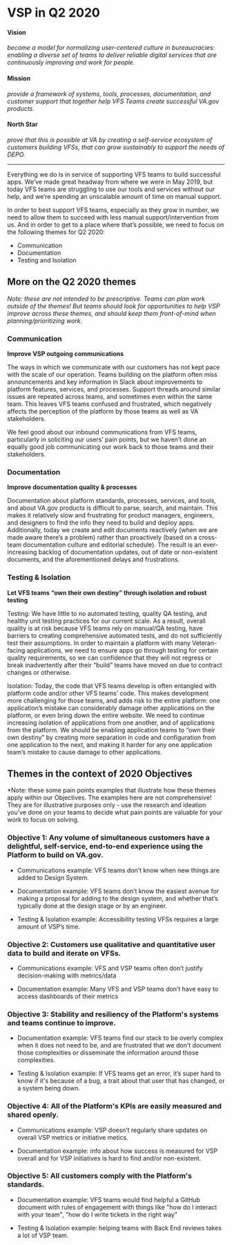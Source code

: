 # VSP in Q2 2020

#### Vision
*become a model for normalizing user-centered culture in bureaucracies: enabling a diverse set of teams to deliver reliable digital services that are continuously improving and work for people.*

#### Mission
*provide a framework of systems, tools, processes, documentation, and customer support that together help VFS Teams create successful VA.gov products.*

#### North Star
*prove that this is possible at VA by creating a self-service ecosystem of customers building VFSs, that can grow sustainably to support the needs of DEPO.*

---

Everything we do is in service of supporting VFS teams to build successful apps. We’ve made great headway from where we were in May 2019, but today VFS teams are struggling to use our tools and services without our help, and we’re spending an unscalable amount of time on manual support.

In order to best support VFS teams, especially as they grow in number, we need to allow them to succeed with less manual support/intervention from us. And in order to get to a place where that’s possible, we need to focus on the following themes for Q2 2020:

- Communication
- Documentation
- Testing and Isolation

## More on the Q2 2020 themes

*Note: these are not intended to be prescriptive. Teams can plan work outside of the themes! But teams should look for opportunities to help VSP improve across these themes, and should  keep them front-of-mind when planning/prioritizing work.*

### Communication

**Improve VSP outgoing communications**

The ways in which we communicate with our customers has not kept pace with the scale of our operation. Teams building on the platform often miss announcements and key information in Slack about improvements to platform features, services, and processes. Support threads around similar issues are repeated across teams, and sometimes even within the same team. This leaves VFS teams confused and frustrated, which negatively affects the perception of the platform by those teams as well as VA stakeholders.

We feel good about our inbound communications from VFS teams, particularly in soliciting our users’ pain points, but we haven’t done an equally good job communicating our work back to those teams and their stakeholders.

### Documentation
**Improve documentation quality & processes**

Documentation about platform standards, processes, services, and tools, and about VA.gov products is difficult to parse, search, and maintain. This makes it relatively slow and frustrating for product managers, engineers, and designers to find the info they need to build and deploy apps. Additionally, today we create and edit documents reactively (when we are made aware there’s a problem) rather than proactively (based on a cross-team documentation culture and editorial schedule). The result is an ever-increasing backlog of documentation updates, out of date or non-existent documents, and the aforementioned delays and frustrations.

### Testing & Isolation

**Let VFS teams “own their own destiny” through isolation and robust testing**

Testing: We have little to no automated testing, quality QA testing, and healthy unit testing practices for our current scale. As a result, overall quality is at risk because VFS teams rely on manual/QA testing, have barriers to creating comprehensive automated tests, and do not sufficiently test their assumptions. In order to maintain a platform with many Veteran-facing applications, we need to ensure apps go through testing for certain quality requirements, so we can confidence that they will not regress or break inadvertently after their “build” teams have moved on due to contract changes or otherwise. 

Isolation: Today, the code that VFS teams develop is often entangled with platform code and/or other VFS teams’ code. This makes development more challenging for those teams, and adds risk to the entire platform: one application’s mistake can considerably damage other applications on the platform, or even bring down the entire website. We need to continue increasing isolation of applications from one another, and of applications from the platform. We should be enabling application teams to “own their own destiny” by creating more separation in code and configuration from one application to the next, and making it harder for any one application team’s mistake to cause damage to other applications.

## Themes in the context of 2020 Objectives

*Note: these some pain points examples that illustrate how these themes apply within our Objectives. The examples here are not comprehensive! They are for illustrative purposes only - use the research and ideation you’ve done on your teams to decide what pain points are valuable for your work to focus on solving.

### Objective 1: Any volume of simultaneous customers have a delightful, self-service, end-to-end experience using the Platform to build on VA.gov.

- Communications example: VFS teams don’t know when new things are added to Design System.

- Documentation example: VFS teams don’t know the easiest avenue for making a proposal for adding to the design system, and whether that’s typically done at the design stage or by an engineer.

-  Testing & Isolation example: Accessibility testing VFSs requires a large amount of VSP’s time.

### Objective 2: Customers use qualitative and quantitative user data to build and iterate on VFSs.

- Communications example: VFS and VSP teams often don’t justify decision-making with metrics/data

- Documentation example: Many VFS and VSP teams don’t have easy to access dashboards of their metrics

### Objective 3: Stability and resiliency of the Platform's systems and teams continue to improve.	

- Documentation example: VFS teams find our stack to be overly complex when it does not need to be, and are frustrated that we don't document those complexities or disseminate the information around those complexities.

- Testing & Isolation example: If VFS teams get an error, it’s super hard to know if it's because of a bug, a trait about that user that has changed, or a system being down.

### Objective 4: All of the Platform's KPIs are easily measured and shared openly.	

- Communications example: VSP doesn’t regularly share updates on overall VSP metrics or initiative metics.

- Documentation example: info about how success is measured for VSP overall and for VSP initiatives is hard to find and/or non-existent.

### Objective 5: All customers comply with the Platform's standards.

- Documentation example: VFS teams would find helpful a GitHub document with rules of engagement with things like "how do I interact with your team", "how do I write tickets in the right way"

- Testing & Isolation example: helping teams with Back End reviews takes a lot of VSP team. 
